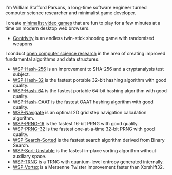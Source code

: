 I'm William Stafford Parsons, a long-time software engineer turned computer science researcher and minimalist game developer.

I create [minimalist video games](https://williamstaffordparsons.github.io/#games) that are fun to play for a few minutes at a time on modern desktop web browsers.

- [Contrivity](https://github.com/williamstaffordparsons/contrivity) is an endless twin-stick shooting game with randomized weapons

I conduct [open computer science research](https://williamstaffordparsons.github.io/#research) in the area of creating improved fundamental algorithms and data structures.

- [WSP-Hash-256](https://github.com/williamstaffordparsons/wsp-hash-256) is an improvement to SHA-256 and a cryptanalysis test subject.
- [WSP-Hash-32](https://github.com/williamstaffordparsons/wsp-hash-32) is the fastest portable 32-bit hashing algorithm with good quality.
- [WSP-Hash-64](https://github.com/williamstaffordparsons/wsp-hash-64) is the fastest portable 64-bit hashing algorithm with good quality.
- [WSP-Hash-OAAT](https://github.com/williamstaffordparsons/wsp-hash-oaat) is the fastest OAAT hashing algorithm with good quality.
- [WSP-Navigate](https://github.com/williamstaffordparsons/wsp-navigate) is an optimal 2D grid step navigation calculation algorithm.
- [WSP-PRNG-16](https://github.com/williamstaffordparsons/wsp-prng-16) is the fastest 16-bit PRNG with good quality.
- [WSP-PRNG-32](https://github.com/williamstaffordparsons/wsp-prng-32) is the fastest one-at-a-time 32-bit PRNG with good quality.
- [WSP-Search-Sorted](https://github.com/williamstaffordparsons/wsp-search-sorted) is the fastest search algorithm derived from Binary Search.
- [WSP-Sort-Unstable](https://github.com/williamstaffordparsons/wsp-sort-unstable) is the fastest in-place sorting algorithm without auxiliary space.
- [WSP-TRNG](https://github.com/williamstaffordparsons/wsp-trng) is a TRNG with quantum-level entropy generated internally.
- [WSP-Vortex](https://github.com/williamstaffordparsons/wsp-vortex) is a Mersenne Twister improvement faster than Xorshift32.
